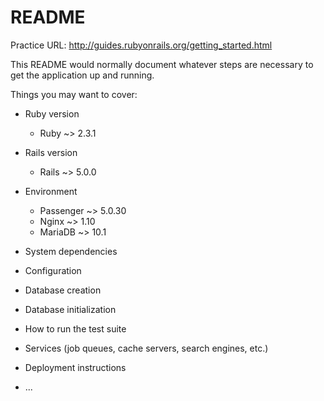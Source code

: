 # README

Practice URL: http://guides.rubyonrails.org/getting_started.html

This README would normally document whatever steps are necessary to get the
application up and running.

Things you may want to cover:

* Ruby version
  * Ruby ~> 2.3.1

* Rails version
  * Rails ~> 5.0.0

* Environment
  * Passenger ~> 5.0.30
  * Nginx ~> 1.10
  * MariaDB ~> 10.1

* System dependencies

* Configuration

* Database creation

* Database initialization

* How to run the test suite

* Services (job queues, cache servers, search engines, etc.)

* Deployment instructions

* ...
